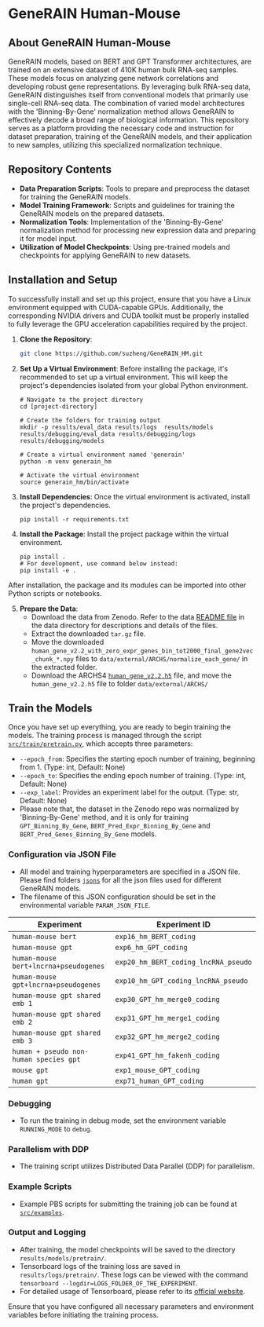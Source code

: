 # GeneRAIN Human-Mouse

## About GeneRAIN Human-Mouse

GeneRAIN models, based on BERT and GPT Transformer architectures, are trained on an extensive dataset of 410K human bulk RNA-seq samples. These models focus on analyzing gene network correlations and developing robust gene representations. By leveraging bulk RNA-seq data, GeneRAIN distinguishes itself from conventional models that primarily use single-cell RNA-seq data. The combination of varied model architectures with the 'Binning-By-Gene' normalization method allows GeneRAIN to effectively decode a broad range of biological information. This repository serves as a platform providing the necessary code and instruction for dataset preparation, training of the GeneRAIN models, and their application to new samples, utilizing this specialized normalization technique.

## Repository Contents
- **Data Preparation Scripts**: Tools to prepare and preprocess the dataset for training the GeneRAIN models.
- **Model Training Framework**: Scripts and guidelines for training the GeneRAIN models on the prepared datasets.
- **Normalization Tools**: Implementation of the 'Binning-By-Gene' normalization method for processing new expression data and preparing it for model input.
- **Utilization of Model Checkpoints**: Using pre-trained models and checkpoints for applying GeneRAIN to new datasets.


## Installation and Setup

To successfully install and set up this project, ensure that you have a Linux environment equipped with CUDA-capable GPUs. Additionally, the corresponding NVIDIA drivers and CUDA toolkit must be properly installed to fully leverage the GPU acceleration capabilities required by the project.

1. **Clone the Repository**:

	```bash
	git clone https://github.com/suzheng/GeneRAIN_HM.git
	```
2. **Set Up a Virtual Environment**:
Before installing the package, it's recommended to set up a virtual environment. This will keep the project's dependencies isolated from your global Python environment.

	```
	# Navigate to the project directory
	cd [project-directory]
	
	# Create the folders for training output
	mkdir -p results/eval_data results/logs  results/models results/debugging/eval_data results/debugging/logs  results/debugging/models
	
	# Create a virtual environment named 'generain'
	python -m venv generain_hm
	
	# Activate the virtual environment
	source generain_hm/bin/activate
	```

3. **Install Dependencies**:
Once the virtual environment is activated, install the project's dependencies.

	```
	pip install -r requirements.txt
	```

4. **Install the Package**:
Install the project package within the virtual environment. 

	```
	pip install .
	# For development, use command below instead:
	pip install -e .
	```
After installation, the package and its modules can be imported into other Python scripts or notebooks.


5. **Prepare the Data**:
	- Download the data from Zenodo. Refer to the data [README file](data/README.md) in the data directory for descriptions and details of the files.
	- Extract the downloaded `tar.gz` file.
	- Move the downloaded `human_gene_v2.2_with_zero_expr_genes_bin_tot2000_final_gene2vec_chunk_*.npy` files to `data/external/ARCHS/normalize_each_gene/` in the extracted folder.
	- Download the ARCHS4 [`human_gene_v2.2.h5`](https://maayanlab.cloud/archs4/download.html) file, and move the `human_gene_v2.2.h5` file to folder `data/external/ARCHS/`


## Train the Models

Once you have set up everything, you are ready to begin training the models. The training process is managed through the script [`src/train/pretrain.py`](src/train/pretrain.py), which accepts three parameters:

- `--epoch_from`: Specifies the starting epoch number of training, beginning from 1. (Type: int, Default: None)
- `--epoch_to`: Specifies the ending epoch number of training. (Type: int, Default: None)
- `--exp_label`: Provides an experiment label for the output. (Type: str, Default: None)
- Please note that, the dataset in the Zenodo repo was normalized by 'Binning-By-Gene' method, and it is only for training `GPT_Binning_By_Gene`, `BERT_Pred_Expr_Binning_By_Gene` and `BERT_Pred_Genes_Binning_By_Gene` models.

### Configuration via JSON File

- All model and training hyperparameters are specified in a JSON file. Please find folders [`jsons`](jsons) for all the json files used for different GeneRAIN models. 
- The filename of this JSON configuration should be set in the environmental variable `PARAM_JSON_FILE`.

| Experiment            | Experiment ID                              |
|---------------------------|-----------------------------------------------|
| `human-mouse bert`             | `exp16_hm_BERT_coding`                        |
| `human-mouse gpt`              | `exp6_hm_GPT_coding`                          |
| `human-mouse bert+lncrna+pseudogenes`      | `exp20_hm_BERT_coding_lncRNA_pseudo`          |
| `human-mouse gpt+lncrna+pseudogenes`       | `exp10_hm_GPT_coding_lncRNA_pseudo`           |
| `human-mouse gpt shared emb 1`          | `exp30_GPT_hm_merge0_coding`                  |
| `human-mouse gpt shared emb 2`          | `exp31_GPT_hm_merge1_coding`                  |
| `human-mouse gpt shared emb 3`          | `exp32_GPT_hm_merge2_coding`                  |
| `human + pseudo non-human species gpt`          | `exp41_GPT_hm_fakenh_coding`                  |
| `mouse gpt`           | `exp1_mouse_GPT_coding`                       |
| `human gpt`           | `exp71_human_GPT_coding`                      |

### Debugging

- To run the training in debug mode, set the environment variable `RUNNING_MODE` to `debug`.

### Parallelism with DDP

- The training script utilizes Distributed Data Parallel (DDP) for parallelism.

### Example Scripts
- Example PBS scripts for submitting the training job can be found at [`src/examples`](src/examples).

### Output and Logging

- After training, the model checkpoints will be saved to the directory `results/models/pretrain/`.
- Tensorboard logs of the training loss are saved in `results/logs/pretrain/`. These logs can be viewed with the command `tensorboard --logdir=LOGS_FOLDER_OF_THE_EXPERIMENT`.
- For detailed usage of Tensorboard, please refer to its [official website](https://www.tensorflow.org/tensorboard).

Ensure that you have configured all necessary parameters and environment variables before initiating the training process.





